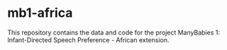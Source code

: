 # mb1-africa 

This repository contains the data and code for the project ManyBabies 1: Infant-Directed Speech Preference - African extension.
